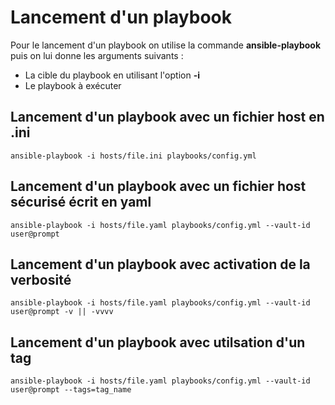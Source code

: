 # Lancement d'un playbook

Pour le lancement d'un playbook on utilise la commande **ansible-playbook** puis on lui donne les arguments suivants :

- La cible du playbook en utilisant l'option **-i**
- Le playbook à exécuter 

## Lancement d'un playbook avec un fichier host en .ini

```
ansible-playbook -i hosts/file.ini playbooks/config.yml
```

## Lancement d'un playbook avec un fichier host sécurisé écrit en yaml

```
ansible-playbook -i hosts/file.yaml playbooks/config.yml --vault-id user@prompt
```

## Lancement d'un playbook avec activation de la verbosité

```
ansible-playbook -i hosts/file.yaml playbooks/config.yml --vault-id user@prompt -v || -vvvv
```

## Lancement d'un playbook avec utilsation d'un tag

```
ansible-playbook -i hosts/file.yaml playbooks/config.yml --vault-id user@prompt --tags=tag_name
```

